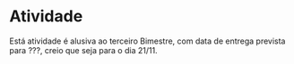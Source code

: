# Atividade
Está atividade é alusiva ao terceiro Bimestre, com data de entrega prevista para ???, creio que seja para o dia 21/11.
